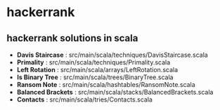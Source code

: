 # hackerrank

## hackerrank solutions in scala

- **Davis Staircase** : src/main/scala/techniques/DavisStaircase.scala
- **Primality** : src/main/scala/techniques/Primality.scala
- **Left Rotation** : src/main/scala/arrays/LeftRotation.scala
- **Is Binary Tree** : src/main/scala/trees/BinaryTree.scala
- **Ransom Note** : src/main/scala/hashtables/RansomNote.scala
- **Balanced Brackets** : src/main/scala/stacks/BalancedBrackets.scala
- **Contacts** : src/main/scala/tries/Contacts.scala
